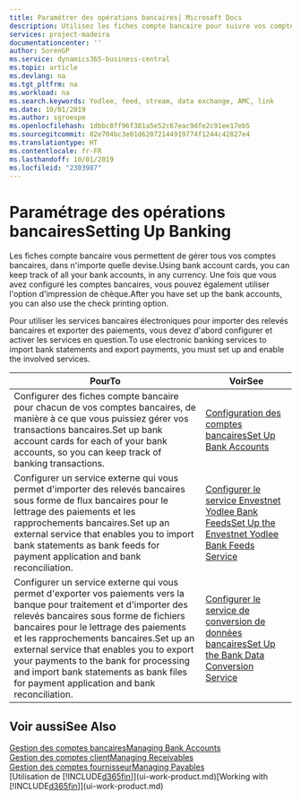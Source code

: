 ```yaml
---
title: Paramétrer des opérations bancaires| Microsoft Docs
description: Utilisez les fiches compte bancaire pour suivre vos comptes bancaires et paramétrer le flux bancaire, telles que Yodlee, pour échanger des données.
services: project-madeira
documentationcenter: ''
author: SorenGP
ms.service: dynamics365-business-central
ms.topic: article
ms.devlang: na
ms.tgt_pltfrm: na
ms.workload: na
ms.search.keywords: Yodlee, feed, stream, data exchange, AMC, link
ms.date: 10/01/2019
ms.author: sgroespe
ms.openlocfilehash: 1dbbc8ff96f381a5e52c67eac9dfe2c91ee17eb5
ms.sourcegitcommit: 02e704bc3e01d62072144919774f1244c42827e4
ms.translationtype: HT
ms.contentlocale: fr-FR
ms.lasthandoff: 10/01/2019
ms.locfileid: "2303987"
---
```

# <a name="setting-up-banking"></a><span data-ttu-id="a45f8-103">Paramétrage des opérations bancaires</span><span class="sxs-lookup"><span data-stu-id="a45f8-103">Setting Up Banking</span></span>
<span data-ttu-id="a45f8-104">Les fiches compte bancaire vous permettent de gérer tous vos comptes bancaires, dans n'importe quelle devise.</span><span class="sxs-lookup"><span data-stu-id="a45f8-104">Using bank account cards, you can keep track of all your bank accounts, in any currency.</span></span> <span data-ttu-id="a45f8-105">Une fois que vous avez configuré les comptes bancaires, vous pouvez également utiliser l'option d'impression de chèque.</span><span class="sxs-lookup"><span data-stu-id="a45f8-105">After you have set up the bank accounts, you can also use the check printing option.</span></span>

<span data-ttu-id="a45f8-106">Pour utiliser les services bancaires électroniques pour importer des relevés bancaires et exporter des paiements, vous devez d'abord configurer et activer les services en question.</span><span class="sxs-lookup"><span data-stu-id="a45f8-106">To use electronic banking services to import bank statements and  export payments, you must set up and enable the involved services.</span></span>

| <span data-ttu-id="a45f8-107">Pour</span><span class="sxs-lookup"><span data-stu-id="a45f8-107">To</span></span> | <span data-ttu-id="a45f8-108">Voir</span><span class="sxs-lookup"><span data-stu-id="a45f8-108">See</span></span> |
| --- | --- |
| <span data-ttu-id="a45f8-109">Configurer des fiches compte bancaire pour chacun de vos comptes bancaires, de manière à ce que vous puissiez gérer vos transactions bancaires.</span><span class="sxs-lookup"><span data-stu-id="a45f8-109">Set up bank account cards for each of your bank accounts, so you can keep track of banking transactions.</span></span> |[<span data-ttu-id="a45f8-110">Configuration des comptes bancaires</span><span class="sxs-lookup"><span data-stu-id="a45f8-110">Set Up Bank Accounts</span></span>](bank-how-setup-bank-accounts.md) |
| <span data-ttu-id="a45f8-111">Configurer un service externe qui vous permet d'importer des relevés bancaires sous forme de flux bancaires pour le lettrage des paiements et les rapprochements bancaires.</span><span class="sxs-lookup"><span data-stu-id="a45f8-111">Set up an external service that enables you to import bank statements as bank feeds for payment application and bank reconciliation.</span></span> |[<span data-ttu-id="a45f8-112">Configurer le service Envestnet Yodlee Bank Feeds</span><span class="sxs-lookup"><span data-stu-id="a45f8-112">Set Up the Envestnet Yodlee Bank Feeds Service</span></span>](bank-how-setup-bank-statement-service.md) |
| <span data-ttu-id="a45f8-113">Configurer un service externe qui vous permet d'exporter vos paiements vers la banque pour traitement et d'importer des relevés bancaires sous forme de fichiers bancaires pour le lettrage des paiements et les rapprochements bancaires.</span><span class="sxs-lookup"><span data-stu-id="a45f8-113">Set up an external service that enables you to export your payments to the bank for processing  and import bank statements as bank files for payment application and bank reconciliation.</span></span> |[<span data-ttu-id="a45f8-114">Configurer le service de conversion de données bancaires</span><span class="sxs-lookup"><span data-stu-id="a45f8-114">Set Up the Bank Data Conversion Service</span></span>](bank-how-setup-bank-data-conversion-service.md) |

## <a name="see-also"></a><span data-ttu-id="a45f8-115">Voir aussi</span><span class="sxs-lookup"><span data-stu-id="a45f8-115">See Also</span></span>
[<span data-ttu-id="a45f8-116">Gestion des comptes bancaires</span><span class="sxs-lookup"><span data-stu-id="a45f8-116">Managing Bank Accounts</span></span>](bank-manage-bank-accounts.md)  
[<span data-ttu-id="a45f8-117">Gestion des comptes client</span><span class="sxs-lookup"><span data-stu-id="a45f8-117">Managing Receivables</span></span>](receivables-manage-receivables.md)  
[<span data-ttu-id="a45f8-118">Gestion des comptes fournisseur</span><span class="sxs-lookup"><span data-stu-id="a45f8-118">Managing Payables</span></span>](payables-manage-payables.md)  
<span data-ttu-id="a45f8-119">[Utilisation de [!INCLUDE[d365fin](includes/d365fin_md.md)]](ui-work-product.md)</span><span class="sxs-lookup"><span data-stu-id="a45f8-119">[Working with [!INCLUDE[d365fin](includes/d365fin_md.md)]](ui-work-product.md)</span></span>
